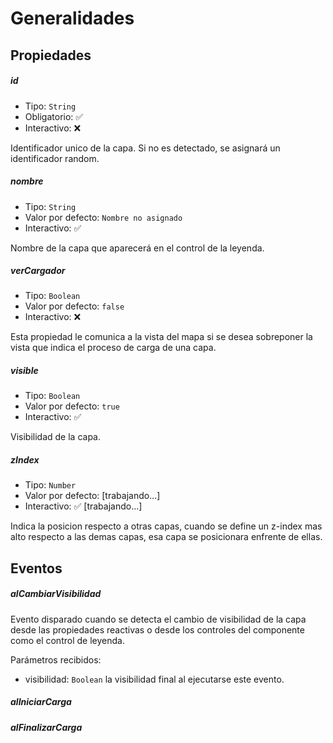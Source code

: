 # Generalidades

## Propiedades

##### id

- Tipo: `String`
- Obligatorio: ✅
- Interactivo: ❌

Identificador unico de la capa. Si no es detectado, se asignará un identificador random.

##### nombre

- Tipo: `String`
- Valor por defecto: `Nombre no asignado`
- Interactivo: ✅

Nombre de la capa que aparecerá en el control de la leyenda.

##### verCargador

- Tipo: `Boolean`
- Valor por defecto: `false`
- Interactivo: ❌

Esta propiedad le comunica a la vista del mapa si se desea sobreponer la vista que indica el proceso de carga de una capa.

##### visible

- Tipo: `Boolean`
- Valor por defecto: `true`
- Interactivo: ✅

Visibilidad de la capa.

##### zIndex

- Tipo: `Number`
- Valor por defecto: [trabajando...]
- Interactivo: ✅ [trabajando...]

Indica la posicion respecto a otras capas, cuando se define un z-index mas alto respecto a las demas capas, esa capa se posicionara enfrente de ellas.

## Eventos

##### alCambiarVisibilidad

Evento disparado cuando se detecta el cambio de visibilidad de la capa desde las propiedades reactivas o desde los controles del componente como el control de leyenda.

Parámetros recibidos:
- visibilidad: `Boolean` la visibilidad final al ejecutarse este evento.

##### alIniciarCarga
##### alFinalizarCarga